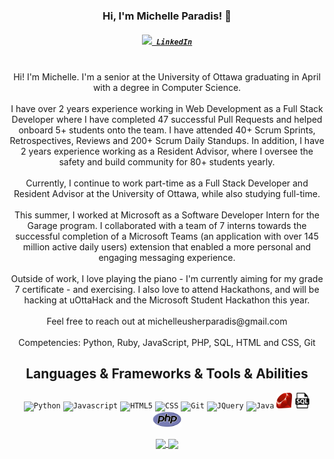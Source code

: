 <h3 align="center">Hi, I'm Michelle Paradis! 👋</h3>
<h5 align="center">
  <code><a href="https://www.linkedin.com/in/michelle-paradis/" title="LinkedIn Profile"><img width="22" src="https://github.com/zumrudu-anka/zumrudu-anka/blob/master/images/linkedin.svg"> LinkedIn</a></code>
</h5>
<p align="center">
  <br>
    Hi! I'm Michelle. I'm a senior at the University of Ottawa graduating in April with a degree in Computer Science. 
  <br>
  <br>
    I have over 2 years experience working in Web Development as a Full Stack Developer where I have completed 47 successful Pull Requests and helped onboard 5+ students onto the team. I have attended 40+ Scrum Sprints, Retrospectives, Reviews and 200+ Scrum Daily Standups. In addition, I have 2 years experience working as a Resident Advisor, where I oversee the safety and build community for 80+ students yearly.
  <br>
  <br>
    Currently, I continue to work part-time as a Full Stack Developer and Resident Advisor at the University of Ottawa, while also studying full-time.
  <br>
  <br>
    This summer, I worked at Microsoft as a Software Developer Intern for the Garage program. I collaborated with a team of 7 interns towards the successful completion of a Microsoft Teams (an application with over 145 million active daily users) extension that enabled a more personal and engaging messaging experience.
  <br>
  <br>
    Outside of work, I love playing the piano - I'm currently aiming for my grade 7 certificate - and exercising. I also love to attend Hackathons, and will be hacking at uOttaHack and the Microsoft Student Hackathon this year.
  <br>
  <br>
    Feel free to reach out at michelleusherparadis@gmail.com
  <br>
  <br>
    Competencies: Python, Ruby, JavaScript, PHP, SQL, HTML and CSS, Git
</p>

<h2 align="center">Languages & Frameworks & Tools & Abilities</h2>

<p align="center">
  <code><img title="Python" height="25" src="https://github.com/zumrudu-anka/zumrudu-anka/blob/master/images/python-original.svg"></code>
  <code><img title="Javascript" height="25" src="https://github.com/zumrudu-anka/zumrudu-anka/blob/master/images/javascript.svg"></code>
  <code><img title="HTML5" height="25" src="https://github.com/zumrudu-anka/zumrudu-anka/blob/master/images/html5.svg"></code>
  <code><img title="CSS" height="25" src="https://github.com/zumrudu-anka/zumrudu-anka/blob/master/images/css.svg"></code>
  <code><img title="Git" height="25" src="https://github.com/zumrudu-anka/zumrudu-anka/blob/master/images/git-original.svg"></code>
  <code><img title="JQuery" height="25" src="https://github.com/zumrudu-anka/zumrudu-anka/blob/master/images/jquery-original.svg"></code>
  <code><img title="Java" height="25" src="https://github.com/zumrudu-anka/zumrudu-anka/blob/master/images/java-original.svg"></code>
  <code><img title="Ruby" height="25" src="https://github.com/michpara/michpara/blob/main/images/ruby.svg"></code>
  <code><img title="SQL" height="25" src="https://github.com/michpara/michpara/blob/main/images/sql.svg"></code>
  <code><img title="PHP" height="25" src="https://github.com/michpara/michpara/blob/main/images/php.svg"></code>
</p>

<p align=center>
  <a href="https://github.com/michpara/github-readme-stats" title="Go to Source">
    <img height=175 align="center" src="https://github-readme-stats.vercel.app/api?username=michpara&show_icons=true&theme=gotham">
  </a>
  <a href="https://github.com/michpara/github-readme-stats">
  <img height=175 align="center" src="https://github-readme-stats.vercel.app/api/top-langs/?username=michpara&hide=c%23,powershell,java&title_color=2aa889&text_color=99d1ce&icon_color=2bbc8a&bg_color=0c1014&langs_count=8&layout=compact" />
  </a>
</p>
